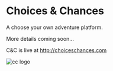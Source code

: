 Choices & Chances
=================

A choose your own adventure platform.

More details coming soon...

C&C is live at http://choiceschances.com

![cc logo](http://files.glassocean.net/github/cc-logo-alpha.png)
